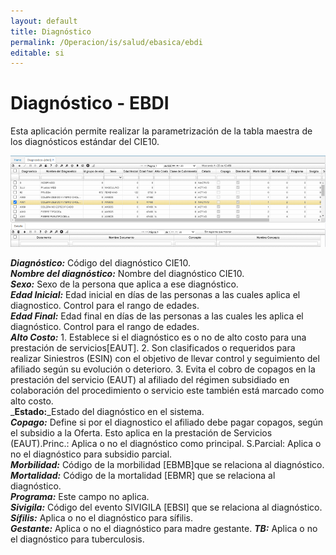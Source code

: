 ```yaml
---
layout: default
title: Diagnóstico
permalink: /Operacion/is/salud/ebasica/ebdi
editable: si
---
```


# Diagnóstico - EBDI  

Esta aplicación permite realizar la parametrización de la tabla maestra de los diagnósticos estándar del CIE10.  

![](ebdi.png)  

_**Diagnóstico:**_ Código del diagnóstico CIE10.  
_**Nombre del diagnóstico:**_  Nombre del diagnóstico CIE10.  
_**Sexo:**_ Sexo de la persona que aplica a ese diagnóstico.  
_**Edad  Inicial:**_ Edad  inicial  en  días  de  las  personas  a  las  cuales  aplica  el diagnostico. Control para el rango de edades.  
_**Edad  Final:**_ Edad  final  en  días  de  las  personas  a  las  cuales  les  aplica  el diagnóstico. Control para el rango de edades.  
_**Alto  Costo:**_ 1. Establece  si  el  diagnóstico  es  o  no  de  alto  costo  para  una prestación de servicios[EAUT]. 2. Son clasificados o requeridos para realizar Siniestros (ESIN) con el objetivo de llevar control y seguimiento del afiliado según su evolución o deterioro. 3. Evita el cobro de copagos en la prestación del  servicio  (EAUT)  al  afiliado  del  régimen  subsidiado en  colaboración  del procedimiento o servicio este también está marcado como alto costo.  
_**Estado:**_Estado del diagnóstico en el sistema.  
_**Copago:**_ Define si por el diagnostico el afiliado debe pagar copagos, según el subsidio a la Oferta. Esto aplica en la prestación de Servicios (EAUT).Princ.: Aplica o no el diagnóstico como principal. S.Parcial: Aplica o no el diagnóstico para subsidio parcial.  
_**Morbilidad:**_ Código de la morbilidad [EBMB]que se relaciona al diagnóstico.    
_**Mortalidad:**_ Código de la mortalidad [EBMR] que se relaciona al diagnóstico.    
_**Programa:**_ Este campo no aplica.   
_**Sivigila:**_ Código del evento SIVIGILA [EBSI] que se relaciona al diagnóstico.    
_**Sífilis:**_ Aplica o no el diagnóstico para sífilis.  
_**Gestante:**_ Aplica o no el diagnóstico para madre gestante. 
_**TB:**_ Aplica o no el diagnóstico para tuberculosis.   
